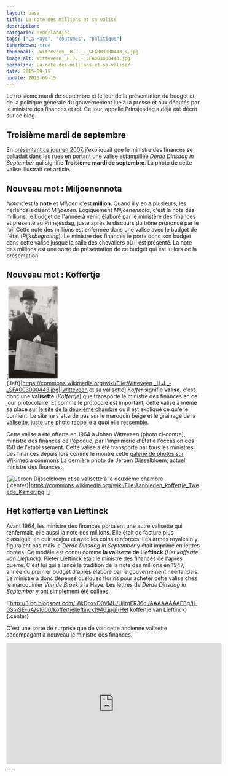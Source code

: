 ```yaml
---
layout: base
title: La note des millions et sa valise
description: 
categorie: nederlandjes
tags: ["La Haye", "coutumes", "politique"]
isMarkdown: true
thumbnail: .Witteveen__H.J._-_SFA003000443_s.jpg
image_alt: Witteveen__H.J._-_SFA003000443.jpg
permalink: La-note-des-millions-et-sa-valise/
date: 2015-09-15
update: 2015-09-15
---
```




Le troisième mardi de septembre et le jour de la présentation du budget et de la politique générale du gouvernement lue à la presse et aux députés par le ministre des finances et roi. Ce jour, appellé Prinsjesdag a déjà été décrit sur ce blog.

## Troisième mardi de septembre

En [présentant ce jour en 2007](/encore-un-troisieme-mardi-de-septembre), j'expliquait que le ministre des finances se balladait dans les rues en portant une valise estampillée *Derde Dinsdag in September* qui signifie **Troisième mardi de septembre**. La photo de cette valise illustrait cet article.

## Nouveau mot : Miljoenennota

*Nota* c'est la **note** et *Miljoen* c'est **million**. Quand il y en a plusieurs, les nérlandais disent *Miljoenen*. Logiquement *Miljoenennota*, c'est la note des millions, le budget de l'année à venir, élaboré par le ministère des finances et présenté au Prinsjesdag, juste après le discours du trône prononcé par le roi. Cette note des millions est enfermée dans une valise avec le budget de l'état (*Rijksbegroting*). Le ministre des finances le porte donc son budget dans cette valise jusque la salle des chevaliers où il est présenté. La note des millions est une sorte de présentation de ce budget qui est lu lors de la présentation.

## Nouveau mot : Koffertje
[![Witteveen__H.J._-_SFA003000443.jpg](.Witteveen__H.J._-_SFA003000443_s.jpg){.left}|https://commons.wikimedia.org/wiki/File:Witteveen,_H.J._-_SFA003000443.jpg||Witteveen et sa valisette]
*Koffer* signifie **valise**. c'est donc une **valisette** (*Koffertje*) que transporte le ministre des finances en ce jour protocolaire. Et comme le protocole est important, cette valise a même sa place [sur le site de la deuxième chambre](http://www.derdekamer.nl/prinsjesdag/het-koffertje) où il est expliqué ce qu'elle contient. Le site ne s'attarde pas sur le maroquin beige et le grainage de la valisette, juste une photo rappelle à quoi elle ressemble.

Cette valise a été offerte en 1964 à Johan Witteveen (photo ci-contre), ministre des finances de l'époque, par l'imprimerie d'État à l'occasion des 150 de l'établissement. Cette valise a été transporté par tous les ministres des finances depuis lors comme le montre cette [galerie de photos sur Wikimedia commons](https://commons.wikimedia.org/wiki/Category:Miljoenennota) La dernière photo de Jeroen Dijsselbloem, actuel ministre des finances:

[![ Jeroen Dijsselbloem et sa valisette à la deuxième chambre](.Aanbieden_koffertje_Tweede_Kamer_m.jpg){.center}|https://commons.wikimedia.org/wiki/File:Aanbieden_koffertje_Tweede_Kamer.jpg||]

## Het koffertje van Lieftinck

Avant 1964, les ministre des finances portaient une autre valisette qui renfermait, elle aussi la note des millions. Elle était de facture plus classique, en cuir acajou et avec les coins renforcés. Les armes royales n'y figuraient pas mais le *Derde Dinsdag in September* y était imprimé en lettres dorées. Ce modèle est connu comme **la valisette de Lieftinck** (*Het koffertje van Lieftinck*). Pieter Lieftinck était le ministre des finances de l'après guerre. C'est lui qui a lancé la tradition de la note des millions en 1947, année du premier budget d'après élaboré par le gouvernement néerlandais. Le ministre a donc dépensé quelques florins pour acheter cette valise chez le maroquinier *Van de Broek* à la Haye. Les lettres de *Derde Dinsdag in September* y ont simplement été collées.

![http://3.bp.blogspot.com/-8kDpxvD0VMU/UjlrqER36cI/AAAAAAAAEBg/II-0SmSE-uA/s1600/koffertjelieftinck1946.jpg](Het koffertje van Lieftinck){.center}


C'est une sorte de surprise que de voir cette ancienne valisette accompagant à nouveau le ministre des finances.

<!-- HTML -->
<div class="central">
<iframe width="560" height="315" src="https://www.youtube.com/embed/ooxr1d9HsfI" frameborder="0" allowfullscreen></iframe>
</div>
<!-- / HTML -->
---
<!-- post notes:
!!Het koffertje van Lieftinck
http://historiek.net/het-koffertje-van-lieftinck/12770/ 
https://twitter.com/BNR/status/643727696271437824/photo/1
--->
